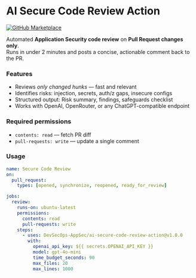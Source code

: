 # AI Secure Code Review Action

[![GitHub Marketplace](https://img.shields.io/badge/Marketplace-AI%20Secure%20Code%20Review-blue?logo=github)](https://github.com/marketplace)

Automated **Application Security code review** on **Pull Request changes only**.  
Runs in under 2 minutes and posts a concise, actionable comment back to the PR.

### Features
- Reviews *only changed hunks* — fast and relevant
- Identifies risks: injection, secrets, auth/z gaps, insecure configs
- Structured output: Risk summary, findings, safeguards checklist
- Works with OpenAI, OpenRouter, or any ChatGPT-compatible endpoint

### Required permissions
- `contents: read` — fetch PR diff
- `pull-requests: write` — update a single comment

### Usage
```yaml
name: Secure Code Review
on:
  pull_request:
    types: [opened, synchronize, reopened, ready_for_review]

jobs:
  review:
    runs-on: ubuntu-latest
    permissions:
      contents: read
      pull-requests: write
    steps:
      - uses: DevSecOps-AppSec/ai-secure-code-review-action@v1.0.0
        with:
          openai_api_key: ${{ secrets.OPENAI_API_KEY }}
          model: gpt-4o-mini
          time_budget_seconds: 90
          max_files: 20
          max_lines: 1000
```
